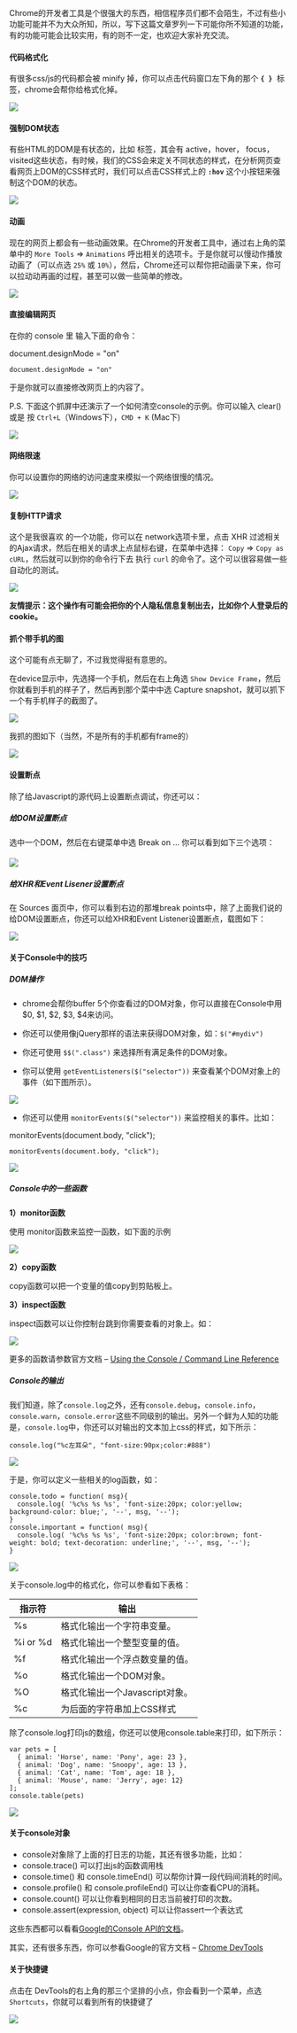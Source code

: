 Chrome的开发者工具是个很强大的东西，相信程序员们都不会陌生，不过有些小功能可能并不为大众所知，所以，写下这篇文章罗列一下可能你所不知道的功能，有的功能可能会比较实用，有的则不一定，也欢迎大家补充交流。

#### 代码格式化

有很多css/js的代码都会被 minify 掉，你可以点击代码窗口左下角的那个 **`{ }`**  标签，chrome会帮你给格式化掉。

![](../Go/images/pretty-code.gif)

#### 强制DOM状态

有些HTML的DOM是有状态的，比如<a> 标签，其会有 active，hover， focus，visited这些状态，有时候，我们的CSS会来定关不同状态的样式，在分析网页查看网页上DOM的CSS样式时，我们可以点击CSS样式上的 **`:hov`** 这个小按钮来强制这个DOM的状态。

![](../Go/images/state.gif)

#### 动画

现在的网页上都会有一些动画效果。在Chrome的开发者工具中，通过右上角的菜单中的 `More Tools` => `Animations` 呼出相关的选项卡。于是你就可以慢动作播放动画了（可以点选 `25%` 或 `10%`），然后，Chrome还可以帮你把动画录下来，你可以拉动动再画的过程，甚至可以做一些简单的修改。

![](../Go/images/animation.gif)

#### 直接编辑网页

在你的 console 里 输入下面的命令：

document.designMode = "on"

`document.designMode = "on"`

于是你就可以直接修改网页上的内容了。

P.S. 下面这个抓屏中还演示了一个如何清空console的示例。你可以输入 clear() 或是 按 `Ctrl+L`（Windows下），`CMD + K` (Mac下)

![](../Go/images/editor.gif)

#### 网络限速

你可以设置你的网络的访问速度来模拟一个网络很慢的情况。

![](../Go/images/custom-network-throttling-profiles.gif)

#### 复制HTTP请求

这个是我很喜欢 的一个功能，你可以在 network选项卡里，点击 XHR 过滤相关的Ajax请求，然后在相关的请求上点鼠标右键，在菜单中选择： `Copy` =\> `Copy as cURL`，然后就可以到你的命令行下去 执行 `curl` 的命令了。这个可以很容易做一些自动化的测试。

![](../Go/images/curl.gif)

**友情提示：这个操作有可能会把你的个人隐私信息复制出去，比如你个人登录后的cookie。** 

#### 抓个带手机的图

这个可能有点无聊了，不过我觉得挺有意思的。

在device显示中，先选择一个手机，然后在右上角选 `Show Device Frame`，然后你就看到手机的样子了，然后再到那个菜中中选 Capture snapshot，就可以抓下一个有手机样子的截图了。

![](../Go/images/device.gif)

我抓的图如下（当然，不是所有的手机都有frame的）

![](../Go/images/coolshell.cn-iPhone-6-Plus-1-148x300.png)

#### 设置断点

除了给Javascript的源代码上设置断点调试，你还可以：

##### 给DOM设置断点

选中一个DOM，然后在右键菜单中选 Break on … 你可以看到如下三个选项：

#### ![](../Go/images/break.dom_-1024x708.png)

##### 给XHR和Event Lisener设置断点

在 Sources 面页中，你可以看到右边的那堆break points中，除了上面我们说的给DOM设置断点，你还可以给XHR和Event Listener设置断点，载图如下：

![](../Go/images/breakpoints-834x1024.png)

#### 关于Console中的技巧

##### DOM操作

*   chrome会帮你buffer 5个你查看过的DOM对象，你可以直接在Console中用 $0, $1, $2, $3, $4来访问。

*   你还可以使用像jQuery那样的语法来获得DOM对象，如：`$("#mydiv")`

*   你还可使用 `$$(".class")` 来选择所有满足条件的DOM对象。

*   你可以使用 `getEventListeners($("selector"))` 来查看某个DOM对象上的事件（如下图所示）。

![](../Go/images/events-geteventlisteners_expanded.png)

*   你还可以使用 `monitorEvents($("selector"))` 来监控相关的事件。比如：

monitorEvents(document.body, "click");

`monitorEvents(document.body, "click");`

![](../Go/images/monitor-events-1024x378.png)

##### Console中的一些函数

**1）monitor函数**

使用 monitor函数来监控一函数，如下面的示例

![](../Go/images/monitor-300x112.png)

**2）copy函数**

copy函数可以把一个变量的值copy到剪贴板上。

**3）inspect函数**

inspect函数可以让你控制台跳到你需要查看的对象上。如：

![](../Go/images/inspect-1024x459.png)

更多的函数请参数官方文档 – [Using the Console / Command Line Reference](https://developers.google.com/web/tools/chrome-devtools/console/command-line-reference)

##### Console的输出

我们知道，除了`console.log`之外，还有`console.debug`，`console.info`，`console.warn`，`console.error`这些不同级别的输出。另外一个鲜为人知的功能是，`console.log`中，你还可以对输出的文本加上css的样式，如下所示：

```
console.log("%c左耳朵", "font-size:90px;color:#888")
```

![](../Go/images/console.log_-300x92.png)

于是，你可以定义一些相关的log函数，如：

```
console.todo = function( msg){
  console.log( '%c%s %s %s', 'font-size:20px; color:yellow; background-color: blue;', '--', msg, '--');
}
console.important = function( msg){
  console.log( '%c%s %s %s', 'font-size:20px; color:brown; font-weight: bold; text-decoration: underline;', '--', msg, '--');
}
```

![](../Go/images/console.log2_-1024x411.png)

关于console.log中的格式化，你可以参看如下表格：

| 指示符   | 输出                           |
| -------- | ------------------------------ |
| %s       | 格式化输出一个字符串变量。     |
| %i or %d | 格式化输出一个整型变量的值。   |
| %f       | 格式化输出一个浮点数变量的值。 |
| %o       | 格式化输出一个DOM对象。        |
| %O       | 格式化输出一个Javascript对象。 |
| %c       | 为后面的字符串加上CSS样式      |

除了console.log打印js的数组，你还可以使用console.table来打印，如下所示：

```
var pets = [
  { animal: 'Horse', name: 'Pony', age: 23 },
  { animal: 'Dog', name: 'Snoopy', age: 13 },
  { animal: 'Cat', name: 'Tom', age: 18 },
  { animal: 'Mouse', name: 'Jerry', age: 12}
];
console.table(pets)
```

![](../Go/images/console.table_-1024x438.png)

#### 关于console对象

*   console对象除了上面的打日志的功能，其还有很多功能，比如：
*   console.trace() 可以打出js的函数调用栈
*   console.time() 和 console.timeEnd() 可以帮你计算一段代码间消耗的时间。
*   console.profile() 和 console.profileEnd() 可以让你查看CPU的消耗。
*   console.count() 可以让你看到相同的日志当前被打印的次数。
*   console.assert(expression, object) 可以让你assert一个表达式

这些东西都可以看看[Google的Console API的文档](https://developers.google.com/web/tools/chrome-devtools/console/console-reference)。

其实，还有很多东西，你可以参看Google的官方文档 – [Chrome DevTools](https://developers.google.com/web/tools/chrome-devtools/)

#### 关于快捷键

点击在 DevTools的右上角的那三个坚排的小点，你会看到一个菜单，点选 `Shortcuts`，你就可以看到所有的快捷键了

![](../Go/images/shortcuts-1024x466.png)



